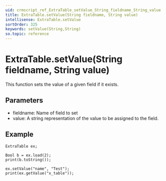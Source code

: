 ```yaml
---
uid: crmscript_ref_ExtraTable_setValue_String_fieldname_String_value
title: ExtraTable.setValue(String fieldname, String value)
intellisense: ExtraTable.setValue
sortOrder: 325
keywords: setValue(String,String)
so.topic: reference
---
```


# ExtraTable.setValue(String fieldname, String value)

This function sets the value of a given field if it exists.

## Parameters

* fieldname: Name of field to set
* value: A string representation of the value to be assigned to the field.

## Example

    ExtraTable ex;
    
    Bool b = ex.load(2);
    print(b.toString());
    
    ex.setValue("name", "Test");
    print(ex.getValue("x_table"));

